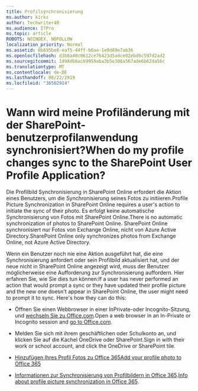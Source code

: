 ```yaml
---
title: Profilsynchronisierung
ms.author: kirks
author: Techwriter40
ms.audience: ITPro
ms.topic: article
ROBOTS: NOINDEX, NOFOLLOW
localization_priority: Normal
ms.assetid: 6b695be8-eaf5-44ff-b0ae-1e0d89e7ab36
ms.openlocfilehash: d3b8a40c0612ce76423d5adce02ebd6c597d2ad2
ms.sourcegitcommit: 1d98db8acb9959aba3b5e308a567ade6b62da56c
ms.translationtype: MT
ms.contentlocale: de-DE
ms.lasthandoff: 08/22/2019
ms.locfileid: "36502914"
---
```

# <a name="when-do-my-profile-changes-sync-to-the-sharepoint-user-profile-application"></a><span data-ttu-id="a6086-102">Wann wird meine Profiländerung mit der SharePoint-benutzerprofilanwendung synchronisiert?</span><span class="sxs-lookup"><span data-stu-id="a6086-102">When do my profile changes sync to the SharePoint User Profile Application?</span></span>

<span data-ttu-id="a6086-103">Die Profilbild Synchronisierung in SharePoint Online erfordert die Aktion eines Benutzers, um die Synchronisierung seines Fotos zu initiieren.</span><span class="sxs-lookup"><span data-stu-id="a6086-103">Profile Picture Synchronization in SharePoint Online requires a user's action to initiate the sync of their photo.</span></span> <span data-ttu-id="a6086-104">Es erfolgt keine automatische Synchronisierung von Fotos mit SharePoint Online.</span><span class="sxs-lookup"><span data-stu-id="a6086-104">There is no automatic synchronization of photos to SharePoint Online.</span></span> <span data-ttu-id="a6086-105">SharePoint Online synchronisiert nur Fotos von Exchange Online, nicht von Azure Active Directory.</span><span class="sxs-lookup"><span data-stu-id="a6086-105">SharePoint Online only synchronizes photos from Exchange Online, not Azure Active Directory.</span></span>

<span data-ttu-id="a6086-106">Wenn ein Benutzer noch nie eine Aktion ausgeführt hat, die eine Synchronisierung anfordert oder sein Profilbild aktualisiert hat, und der neue nicht in SharePoint Online angezeigt wird, muss der Benutzer möglicherweise eine Aufforderung zur Synchronisierung auffordern. Hier erfahren Sie, wie Sie dies tun können:</span><span class="sxs-lookup"><span data-stu-id="a6086-106">If a user has never performed an action that would prompt a sync or they have updated their profile picture and the new one doesn't appear in SharePoint Online, the user might need to prompt it to sync. Here's how they can do this:</span></span>

- <span data-ttu-id="a6086-107">Öffnen Sie einen Webbrowser in einer InPrivate-oder Incognito-Sitzung, und [wechseln Sie zu Office.com](http://www.office.com/).</span><span class="sxs-lookup"><span data-stu-id="a6086-107">Open a web browser in an In-Private or Incognito session and [go to Office.com](http://www.office.com/).</span></span>

- <span data-ttu-id="a6086-108">Melden Sie sich mit ihrem geschäftlichen oder Schulkonto an, und klicken Sie auf die Kachel OneDrive oder SharePoint.</span><span class="sxs-lookup"><span data-stu-id="a6086-108">Sign in with their work or school account, and click the OneDrive or SharePoint tile.</span></span>

- [<span data-ttu-id="a6086-109">Hinzufügen Ihres Profil Fotos zu Office 365</span><span class="sxs-lookup"><span data-stu-id="a6086-109">Add your profile photo to Office 365</span></span>](https://support.office.com/article/Add-your-profile-photo-to-Office-365-2eaf93fd-b3f1-43b9-9cdc-bdcd548435b7)

- <span data-ttu-id="a6086-110">[Informationen zur Synchronisierung von Profilbildern in Office 365](https://support.office.com/article/Information-about-user-profile-synchronization-in-SharePoint-Online-177eb196-5887-43c9-84c3-b98a43d35129).</span><span class="sxs-lookup"><span data-stu-id="a6086-110">[Info about profile picture synchronization in Office 365](https://support.office.com/article/Information-about-user-profile-synchronization-in-SharePoint-Online-177eb196-5887-43c9-84c3-b98a43d35129).</span></span>

